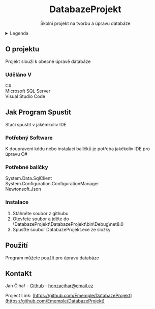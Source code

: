 <h1 align="center">DatabazeProjekt</h1>

  <p align="center">
    Školní projekt na tvorbu a úpravu databáze
    <br />
  </p>
</div>

<details>
  <summary>Legenda</summary>
  <ol>
    <li>
      <a href="#o-projektu">O projektu</a>
      <ul>
        <li><a href="#uděláno-v">Děláno V</a></li>
      </ul>
    </li>
    <li>
      <a href="#jak-program-spustit">Jak Program Spustit</a>
      <ul>
        <li><a href="#potřebný-software">Potřebný Software</a></li>
        <li><a href="#potřebné-balíčky">Potřebné Balíčky</a></li>
        <li><a href="#instalace">Instalace</a></li>
      </ul>
    </li>
    <li><a href="#použití">Použití</a></li>
    <li><a href="#kontakt">Kontakt</a></li>
  </ol>
</details>

## O projektu

Projekt slouži k obecné úpravě databáze

### Uděláno V

C# <br>
Microsoft SQL Server<br>
Visual Studio Code<br>

## Jak Program Spustit

Stačí spustit v jakémkoliv IDE

### Potřebný Software

K doupravení kódu nebo instalaci balíčků je potřeba jakékoliv IDE  pro úpravu C#

### Potřebné balíčky

System.Data.SqlClient<br>
System.Configuration.ConfigurationManager<br>
Newtonsoft.Json<br>


### Instalace

1. Stáhněte soubor z githubu
2. Otevřete soubor a jděte do \DatabazeProjekt\DatabazeProjekt\bin\Debug\net8.0
3. Spusťte soubor DatabazeProjekt.exe ze složky 

## Použití

Program můžete použít pro úpravu databáze

## KontaKt

Jan Čihař - [Github](https://github.com/Ememple) - honzacihar@email.cz

Project Link: [https://github.com/Ememple/DatabazeProjekt](https://github.com/Ememple/DatabazeProjekt)<br>
